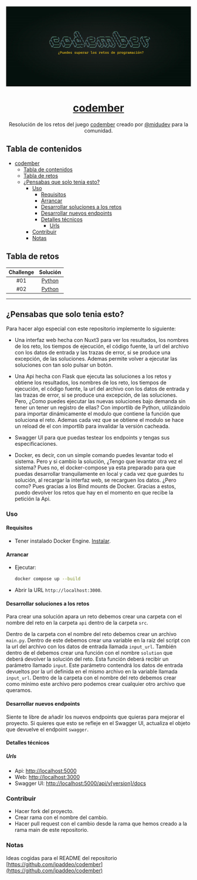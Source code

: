 <div align="center">

![Codember](./images/codember.webp)

# [codember](https://codember.dev)

Resolución de los retos del juego [codember](https://codember.dev/) creado por [@midudev](https://github.com/midudev/) para la comunidad.

</div>

## Tabla de contenidos

- [codember](#codember)
  - [Tabla de contenidos](#tabla-de-contenidos)
  - [Tabla de retos](#tabla-de-retos)
  - [¿Pensabas que solo tenia esto?](#pensabas-que-solo-tenia-esto)
    - [Uso](#uso)
      - [Requisitos](#requisitos)
      - [Arrancar](#arrancar)
      - [Desarrollar soluciones a los retos](#desarrollar-soluciones-a-los-retos)
      - [Desarrollar nuevos endpoints](#desarrollar-nuevos-endpoints)
      - [Detalles técnicos](#detalles-técnicos)
        - [Urls](#urls)
    - [Contribuir](#contribuir)
    - [Notas](#notas)

## Tabla de retos

| Challenge |                                   Solución                                   |
| :-------: | :--------------------------------------------------------------------------: |
|    #01    | [Python](reto1/main.py)                                                      |
|    #02    | [Python](reto2/main.py)                                                      |

<hr/>

## ¿Pensabas que solo tenia esto?

Para hacer algo especial con este repositorio implemente lo siguiente:

+ Una interfaz web hecha con Nuxt3 para ver los resultados, los nombres de los reto, los tiempos de ejecución, el código fuente, la url del archivo con los datos de entrada y las trazas de error, si se produce una excepción, de las soluciones. Ademas permite volver a ejecutar las soluciones con tan solo pulsar un botón.

+ Una Api hecha con Flask que ejecuta las soluciones a los retos y obtiene los resultados, los nombres de los reto, los tiempos de ejecución, el código fuente, la url del archivo con los datos de entrada y las trazas de error, si se produce una excepción, de las soluciones. Pero, ¿Como puedes ejecutar las nuevas soluciones bajo demanda sin tener un tener un registro de ellas? Con importlib de Python, utilizándolo para importar dinámicamente el modulo que contiene la función que soluciona el reto. Ademas cada vez que se obtiene el modulo se hace un reload de el con importlib para invalidar la versión cacheada.

+ Swagger UI para que puedas testear los endpoints y tengas sus especificaciones.

+ Docker, es decir, con un simple comando puedes levantar todo el sistema. Pero y si cambio la solución, ¿Tengo que levantar otra vez el sistema? Pues no, el docker-compose ya esta preparado para que puedas desarrollar tranquilamente en local y cada vez que guardes tu solución, al recargar la interfaz web, se recarguen los datos. ¿Pero como? Pues gracias a los Bind mounts de Docker. Gracias a estos, puedo devolver los retos que hay en el momento en que recibe la petición la Api.

### Uso

#### Requisitos

+ Tener instalado Docker Engine. [Instalar](https://docs.docker.com/engine/).

#### Arrancar

+ Ejecutar:

    ```bash
    docker compose up --build
    ```

+ Abrir la URL `http://localhost:3000`.

#### Desarrollar soluciones a los retos

Para crear una solución apara un reto debemos crear una carpeta con el nombre del reto en la carpeta `api` dentro de la carpeta `src`.

Dentro de la carpeta con el nombre del reto debemos crear un archivo `main.py`. Dentro de este debemos crear una variable en la raíz del script con la url del archivo con los datos de entrada llamada `input_url`. También dentro de el debemos crear una función con el nombre `solution` que deberá devolver la solución del reto. Esta función deberá recibir un parámetro llamado `input`. Este parámetro contendrá los datos de entrada devueltos por la url definida en el mismo archivo en la variable llamada `input_url`. Dentro de la carpeta con el nombre del reto debemos crear como mínimo este archivo pero podemos crear cualquier otro archivo que queramos.

#### Desarrollar nuevos endpoints

Siente te libre de añadir los nuevos endpoints que quieras para mejorar el proyecto. Si quieres que esto se refleje en el Swagger UI, actualiza el objeto que devuelve el endpoint `swagger`.

#### Detalles técnicos

##### Urls

+ Api: <http://localhost:5000>
+ Web: <http://localhost:3000>
+ Swagger UI: <http://localhost:5000/api/v[version]/docs>

### Contribuir

+ Hacer fork del proyecto.
+ Crear rama con el nombre del cambio.
+ Hacer pull request con el cambio desde la rama que hemos creado a la rama main de este repositorio.

### Notas

Ideas cogidas para el README del repositorio [https://github.com/jpaddeo/codember](https://github.com/jpaddeo/codember)
